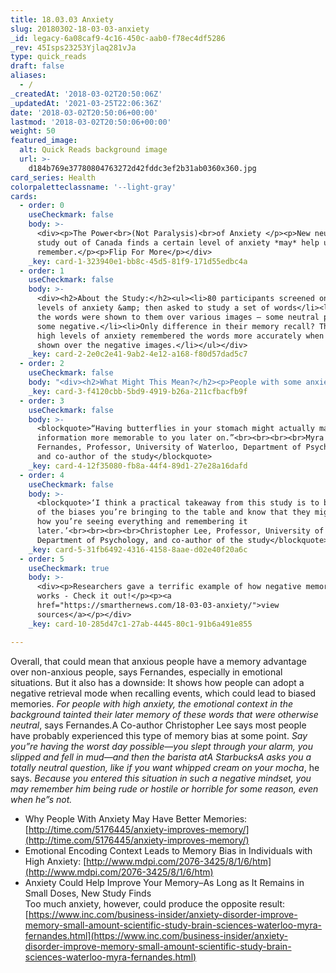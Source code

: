 ```yaml
---
title: 18.03.03 Anxiety
slug: 20180302-18-03-03-anxiety
_id: legacy-6a08caf9-4c16-450c-aab0-f78ec4df5286
_rev: 45Isps23253Yjlaq281vJa
type: quick_reads
draft: false
aliases:
  - /
_createdAt: '2018-03-02T20:50:06Z'
_updatedAt: '2021-03-25T22:06:36Z'
date: '2018-03-02T20:50:06+00:00'
lastmod: '2018-03-02T20:50:06+00:00'
weight: 50
featured_image:
  alt: Quick Reads background image
  url: >-
    d184b769e37780804763272d42fddc3ef2b31ab0360x360.jpg
card_series: Health
colorpaletteclassname: '--light-gray'
cards:
  - order: 0
    useCheckmark: false
    body: >-
      <div><p>The Power<br>(Not Paralysis)<br>of Anxiety </p><p>New neuroscience
      study out of Canada finds a certain level of anxiety *may* help us
      remember.</p><p>Flip For More</p></div>
    _key: card-1-323940e1-bb8c-45d5-81f9-171d55edbc4a
  - order: 1
    useCheckmark: false
    body: >-
      <div><h2>About the Study:</h2><ul><li>80 participants screened on their
      levels of anxiety &amp; then asked to study a set of words</li><li>Next,
      the words were shown to them over various images – some neutral pics &amp;
      some negative.</li><li>Only difference in their memory recall? Those with
      high levels of anxiety remembered the words more accurately when they were
      shown over the negative images.</li></ul></div>
    _key: card-2-2e0c2e41-9ab2-4e12-a168-f80d57dad5c7
  - order: 2
    useCheckmark: false
    body: "<div><h2>What Might This Mean?</h2><p>People with some anxiety may remember an event or moment more vividly, but with a tainted negative light that may be unwarranted.</p><p>Reaffirmed anxiety ‘<strong>sweet spot</strong>’: some anxiety helps us rememberA a\x14 too much might make our memory recall less accurate.</p></div>"
    _key: card-3-f4120cbb-5bd9-4919-b26a-211cfbacfb9f
  - order: 3
    useCheckmark: false
    body: >-
      <blockquote>“Having butterflies in your stomach might actually make that
      information more memorable to you later on.”<br><br><br><br>Myra
      Fernandes, Professor, University of Waterloo, Department of Psychology,
      and co-author of the study</blockquote>
    _key: card-4-12f35080-fb8a-44f4-89d1-27e28a16dafd
  - order: 4
    useCheckmark: false
    body: >-
      <blockquote>‘I think a practical takeaway from this study is to be aware
      of the biases you’re bringing to the table and know that they might affect
      how you’re seeing everything and remembering it
      later.’<br><br><br><br>Christopher Lee, Professor, University of Waterloo,
      Department of Psychology, and co-author of the study</blockquote>
    _key: card-5-31fb6492-4316-4158-8aae-d02e40f20a6c
  - order: 5
    useCheckmark: true
    body: >-
      <div><p>Researchers gave a terrific example of how negative memory recall
      works - Check it out!</p><p><a
      href="https://smarthernews.com/18-03-03-anxiety/">view
      sources</a></p></div>
    _key: card-10-285d47c1-27ab-4445-80c1-91b6a491e855

---
```

Overall, that could mean that anxious people have a memory advantage over non-anxious people, says Fernandes, especially in emotional situations. But it also has a downside: It shows how people can adopt a negative retrieval mode when recalling events, which could lead to biased memories. _For people with high anxiety, the emotional context in the background tainted their later memory of these words that were otherwise neutral_, says Fernandes.A Co-author Christopher Lee says most people have probably experienced this type of memory bias at some point. _Say you”re having the worst day possible—you slept through your alarm, you slipped and fell in mud—and then the barista atA StarbucksA asks you a totally neutral question, like if you want whipped cream on your mocha_, he says. _Because you entered this situation in such a negative mindset, you may remember him being rude or hostile or horrible for some reason, even when he”s not._

* Why People With Anxiety May Have Better Memories: [http://time.com/5176445/anxiety-improves-memory/](http://time.com/5176445/anxiety-improves-memory/)
* Emotional Encoding Context Leads to Memory Bias in Individuals with High Anxiety: [http://www.mdpi.com/2076-3425/8/1/6/htm](http://www.mdpi.com/2076-3425/8/1/6/htm)
* Anxiety Could Help Improve Your Memory–As Long as It Remains in Small Doses, New Study Finds  
Too much anxiety, however, could produce the opposite result: [https://www.inc.com/business-insider/anxiety-disorder-improve-memory-small-amount-scientific-study-brain-sciences-waterloo-myra-fernandes.html](https://www.inc.com/business-insider/anxiety-disorder-improve-memory-small-amount-scientific-study-brain-sciences-waterloo-myra-fernandes.html)